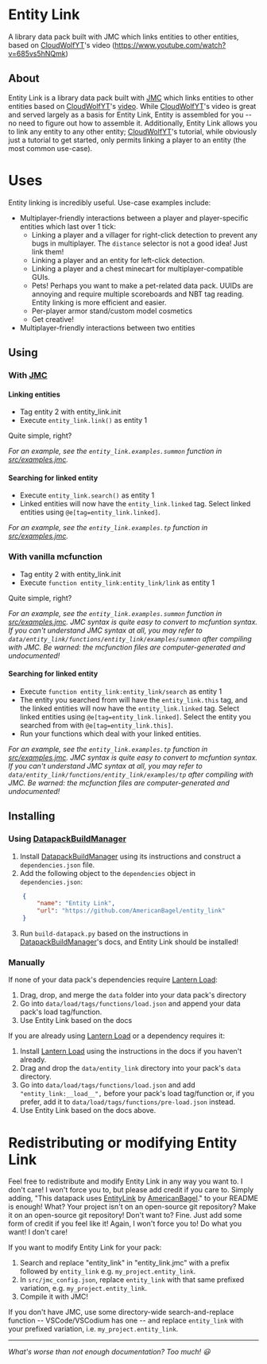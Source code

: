 # Entity Link
A library data pack built with JMC which links entities to other entities, based on [CloudWolfYT](https://github.com/CloudWolfYT)'s video (https://www.youtube.com/watch?v=685vs5hNQmk)

## About
Entity Link is a library data pack built with [JMC](https://github.com/WingedSeal/jmc/) which links entities to other entities based on [CloudWolfYT](https://github.com/CloudWolfYT)'s [video](https://www.youtube.com/watch?v=685vs5hNQmk). While [CloudWolfYT](https://github.com/CloudWolfYT)'s video is great and served largely as a basis for Entity Link, Entity is assembled for you -- no need to figure out how to assemble it. Additionally, Entity Link allows you to link any entity to any other entity; [CloudWolfYT](https://github.com/CloudWolfYT)'s tutorial, while obviously just a tutorial to get started, only permits linking a player to an entity (the most common use-case).

# Uses
Entity linking is incredibly useful. Use-case examples include:
- Multiplayer-friendly interactions between a player and player-specific entities which last over 1 tick:
    - Linking a player and a villager for right-click detection to prevent any bugs in multiplayer. The `distance` selector is not a good idea! Just link them!
    - Linking a player and an entity for left-click detection.
    - Linking a player and a chest minecart for multiplayer-compatible GUIs.
    - Pets! Perhaps you want to make a pet-related data pack. UUIDs are annoying and require multiple scoreboards and NBT tag reading. Entity linking is more efficient and easier.
    - Per-player armor stand/custom model cosmetics
    - Get creative!
- Multiplayer-friendly interactions between two entities

## Using
### With [JMC](https://github.com/WingedSeal/jmc/)
#### Linking entities
- Tag entity 2 with entity_link.init
- Execute `entity_link.link()` as entity 1

Quite simple, right?

*For an example, see the `entity_link.examples.summon` function in [src/examples.jmc](https://github.com/AmericanBagel/entity_link/blob/2471734fb4e53b0f8f34c1df4967e3a0230c09ad/src/examples.jmc).*

#### Searching for linked entity
- Execute `entity_link.search()` as entity 1
- Linked entities will now have the `entity_link.linked` tag. Select linked entities using `@e[tag=entity_link.linked]`.

*For an example, see the `entity_link.examples.tp` function in [src/examples.jmc](https://github.com/AmericanBagel/entity_link/blob/2471734fb4e53b0f8f34c1df4967e3a0230c09ad/src/examples.jmc).*

### With vanilla mcfunction
- Tag entity 2 with entity_link.init
- Execute `function entity_link:entity_link/link` as entity 1

Quite simple, right?

*For an example, see the `entity_link.examples.summon` function in [src/examples.jmc](https://github.com/AmericanBagel/entity_link/blob/2471734fb4e53b0f8f34c1df4967e3a0230c09ad/src/examples.jmc). JMC syntax is quite easy to convert to mcfuntion syntax. If you can't understand JMC syntax at all, you may refer to `data/entity_link/functions/entity_link/examples/summon` after compiling with JMC. Be warned: the mcfunction files are computer-generated and undocumented!*

#### Searching for linked entity
- Execute `function entity_link:entity_link/search` as entity 1
- The entity you searched from will have the `entity_link.this` tag, and the linked entities will now have the `entity_link.linked` tag. Select linked entities using `@e[tag=entity_link.linked]`. Select the entity you searched from with `@e[tag=entity_link.this]`.
- Run your functions which deal with your linked entities.

*For an example, see the `entity_link.examples.tp` function in [src/examples.jmc](https://github.com/AmericanBagel/entity_link/blob/2471734fb4e53b0f8f34c1df4967e3a0230c09ad/src/examples.jmc). JMC syntax is quite easy to convert to mcfuntion syntax. If you can't understand JMC syntax at all, you may refer to `data/entity_link/functions/entity_link/examples/tp` after compiling with JMC. Be warned: the mcfunction files are computer-generated and undocumented!*

## Installing
### Using [DatapackBuildManager](https://github.com/ICY105/DatapackBuildManager)
1. Install [DatapackBuildManager](https://github.com/ICY105/DatapackBuildManager) using its instructions and construct a `dependencies.json` file.
2. Add the following object to the `dependencies` object in `dependencies.json`:
   
```json
    {
        "name": "Entity Link",
        "url": "https://github.com/AmericanBagel/entity_link"
    }
```

3. Run `build-datapack.py` based on the instructions in [DatapackBuildManager](https://github.com/ICY105/DatapackBuildManager)'s docs, and Entity Link should be installed!

### Manually
If none of your data pack's dependencies require [Lantern Load](https://github.com/LanternMC/load):
1. Drag, drop, and merge the `data` folder into your data pack's directory
2. Go into `data/load/tags/functions/load.json` and append your data pack's load tag/function.
3. Use Entity Link based on the docs

If you are already using [Lantern Load](https://github.com/LanternMC/load)  or a dependency requires it:
1. Install [Lantern Load](https://github.com/LanternMC/load) using the instructions in the docs if you haven't already.
2. Drag and drop the `data/entity_link` directory into your pack's `data` directory.
3. Go into `data/load/tags/functions/load.json` and add `"entity_link:__load__",` before your pack's load tag/function or, if you prefer, add it to `data/load/tags/functions/pre-load.json` instead.
4. Use Entity Link based on the docs above.

# Redistributing or modifying Entity Link
Feel free to redistribute and modify Entity Link in any way you want to. I don't care! I won't force you to, but please add credit if you care to. Simply adding, "This datapack uses [EntityLink](https://github.com/AmericanBagel/entity_link) by [AmericanBagel](https://github.com/AmericanBagel/)." to your README is enough! What? Your project isn't on an open-source git repository? Make it on an open-source git repository! Don't want to? Fine. Just add some form of credit if you feel like it! Again, I won't force you to! Do what you want! I don't care!

If you want to modify Entity Link for your pack:
1. Search and replace "entity_link" in "entity_link.jmc" with a prefix followed by `entity_link` e.g. `my_project.entity_link`.
2. In `src/jmc_config.json`, replace `entity_link` with that same prefixed variation, e.g. `my_project.entity_link`.
3. Compile it with JMC!

If you don't have JMC, use some directory-wide search-and-replace function -- VSCode/VSCodium has one -- and replace `entity_link` with your prefixed variation, i.e. `my_project.entity_link`.

---

*What's worse than not enough documentation? Too much! 😃*
